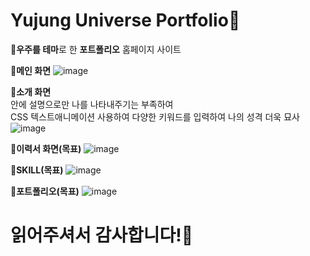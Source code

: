 # Yujung Universe Portfolio💜

💜<b>우주를 테마</b>로 한 <b>포트폴리오</b> 홈페이지 사이트


💜<b>메인 화면</b>
![image](https://user-images.githubusercontent.com/120998460/218963018-f4098f23-a17f-4266-9bc0-7462fc781759.png)

💜<b>소개 화면</b><br>
안에 설명으로만 나를 나타내주기는 부족하여 <br>CSS 텍스트애니메이션 사용하여 다양한 키워드를 입력하여 나의 성격 더욱 묘사
![image](https://user-images.githubusercontent.com/120998460/218963125-750d70d1-6a7f-4d33-a62d-0f94c58290d4.png)

💜<b>이력서 화면(목표)</b>
![image](https://user-images.githubusercontent.com/120998460/218963446-9077770c-9de6-47e5-a3ec-f2683d72d1e5.png)

💜<b>SKILL(목표)</b>
![image](https://user-images.githubusercontent.com/120998460/218963532-1c2df34c-c3e9-45b9-a888-04b9aad2ffe5.png)

💜<b>포트폴리오(목표)</b>
![image](https://user-images.githubusercontent.com/120998460/218963601-f7f3d193-754a-41cc-af36-4dd2c4113a67.png)


# 읽어주셔서 감사합니다!💜
